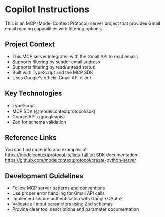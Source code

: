# Copilot Instructions

<!-- Use this file to provide workspace-specific custom instructions to Copilot. For more details, visit https://code.visualstudio.com/docs/copilot/copilot-customization#_use-a-githubcopilotinstructionsmd-file -->

This is an MCP (Model Context Protocol) server project that provides Gmail email reading capabilities with filtering options.

## Project Context

- This MCP server integrates with the Gmail API to read emails
- Supports filtering by sender email address
- Supports filtering by read/unread status
- Built with TypeScript and the MCP SDK
- Uses Google's official Gmail API client

## Key Technologies

- TypeScript
- MCP SDK (@modelcontextprotocol/sdk)
- Google APIs (googleapis)
- Zod for schema validation

## Reference Links

You can find more info and examples at https://modelcontextprotocol.io/llms-full.txt
SDK documentation: https://github.com/modelcontextprotocol/create-python-server

## Development Guidelines

- Follow MCP server patterns and conventions
- Use proper error handling for Gmail API calls
- Implement secure authentication with Google OAuth2
- Validate all input parameters using Zod schemas
- Provide clear tool descriptions and parameter documentation
